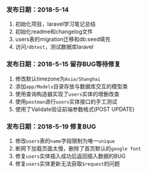 ### 发布日期：2018-5-14
1. 初始化项目，laravel学习笔记总结 
2. 初始化readme和changelog文件
3. users表的migration迁移和db:seed填充
4. 访问`/dbtest`，测试数据库laravel

### 发布日期：2018-5-15 留存BUG等待修复
1. 修改默认timezone为`Asia/Shanghai`
2. 添加`app/Models`目录存放与数据库交互的模型类
3. 使用查询构造器实现了`users`实体的增删改查
4. 使用`postman`进行`users`实体接口的手工测试
5. 使用了Validate验证前端参数格式(POST UPDATE)

### 发布日期：2018-5-19 修复BUG
1. 修改`users`表的`name`字段限制为唯一`unique`
2. 断网下加载页面太慢，删除了首页默认的`google font`
3. 修复`users`实体插入成功后返回插入数据的BUG
4. 修复`users`实体更新无法获取`$request`的问题





